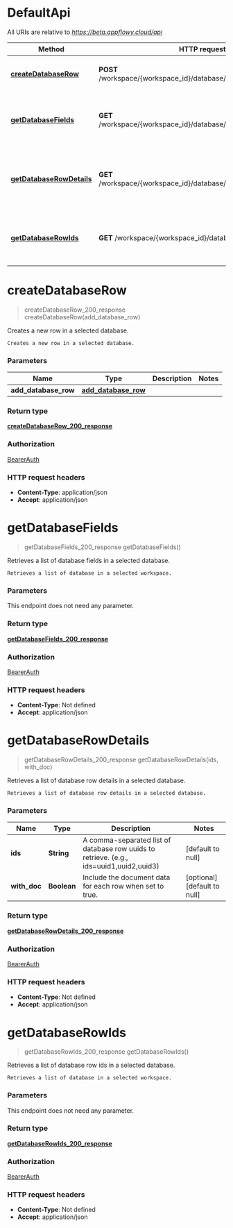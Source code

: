 # DefaultApi

All URIs are relative to *https://beta.appflowy.cloud/api*

| Method | HTTP request | Description |
|------------- | ------------- | -------------|
| [**createDatabaseRow**](DefaultApi.md#createDatabaseRow) | **POST** /workspace/{workspace_id}/database/{database_id}/row | Creates a new row in a selected database. |
| [**getDatabaseFields**](DefaultApi.md#getDatabaseFields) | **GET** /workspace/{workspace_id}/database/{database_id}/fields | Retrieves a list of database fields in a selected database. |
| [**getDatabaseRowDetails**](DefaultApi.md#getDatabaseRowDetails) | **GET** /workspace/{workspace_id}/database/{database_id}/row/detail | Retrieves a list of database row details in a selected database. |
| [**getDatabaseRowIds**](DefaultApi.md#getDatabaseRowIds) | **GET** /workspace/{workspace_id}/database/{database_id}/row | Retrieves a list of database row ids in a selected database. |


<a name="createDatabaseRow"></a>
# **createDatabaseRow**
> createDatabaseRow_200_response createDatabaseRow(add\_database\_row)

Creates a new row in a selected database.

    Creates a new row in a selected database. 

### Parameters

|Name | Type | Description  | Notes |
|------------- | ------------- | ------------- | -------------|
| **add\_database\_row** | [**add_database_row**](../Models/add_database_row.md)|  | |

### Return type

[**createDatabaseRow_200_response**](../Models/createDatabaseRow_200_response.md)

### Authorization

[BearerAuth](../README.md#BearerAuth)

### HTTP request headers

- **Content-Type**: application/json
- **Accept**: application/json

<a name="getDatabaseFields"></a>
# **getDatabaseFields**
> getDatabaseFields_200_response getDatabaseFields()

Retrieves a list of database fields in a selected database.

    Retrieves a list of database in a selected workspace. 

### Parameters
This endpoint does not need any parameter.

### Return type

[**getDatabaseFields_200_response**](../Models/getDatabaseFields_200_response.md)

### Authorization

[BearerAuth](../README.md#BearerAuth)

### HTTP request headers

- **Content-Type**: Not defined
- **Accept**: application/json

<a name="getDatabaseRowDetails"></a>
# **getDatabaseRowDetails**
> getDatabaseRowDetails_200_response getDatabaseRowDetails(ids, with\_doc)

Retrieves a list of database row details in a selected database.

    Retrieves a list of database row details in a selected database. 

### Parameters

|Name | Type | Description  | Notes |
|------------- | ------------- | ------------- | -------------|
| **ids** | **String**| A comma-separated list of database row uuids to retrieve. (e.g., ids&#x3D;uuid1,uuid2,uuid3) | [default to null] |
| **with\_doc** | **Boolean**| Include the document data for each row when set to true. | [optional] [default to null] |

### Return type

[**getDatabaseRowDetails_200_response**](../Models/getDatabaseRowDetails_200_response.md)

### Authorization

[BearerAuth](../README.md#BearerAuth)

### HTTP request headers

- **Content-Type**: Not defined
- **Accept**: application/json

<a name="getDatabaseRowIds"></a>
# **getDatabaseRowIds**
> getDatabaseRowIds_200_response getDatabaseRowIds()

Retrieves a list of database row ids in a selected database.

    Retrieves a list of database in a selected workspace. 

### Parameters
This endpoint does not need any parameter.

### Return type

[**getDatabaseRowIds_200_response**](../Models/getDatabaseRowIds_200_response.md)

### Authorization

[BearerAuth](../README.md#BearerAuth)

### HTTP request headers

- **Content-Type**: Not defined
- **Accept**: application/json

